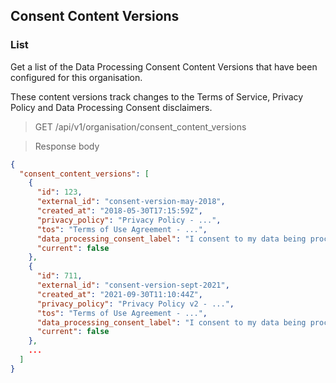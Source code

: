 ## Consent Content Versions

### List
Get a list of the Data Processing Consent Content Versions that have been configured for this organisation.

These content versions track changes to the Terms of Service, Privacy Policy and Data Processing Consent disclaimers.

> GET /api/v1/organisation/consent_content_versions

> Response body

```json
{
  "consent_content_versions": [
    {
      "id": 123,
      "external_id": "consent-version-may-2018",
      "created_at": "2018-05-30T17:15:59Z",
      "privacy_policy": "Privacy Policy - ...",
      "tos": "Terms of Use Agreement - ...",
      "data_processing_consent_label": "I consent to my data being processed as described in the <a href=\"/tos\" target=\"_blank\">Terms of Service</a> and the <a href=\"/privacy_policy\" target=\"_blank\">Privacy Policy.</a>",
      "current": false
    },
    {
      "id": 711,
      "external_id": "consent-version-sept-2021",
      "created_at": "2021-09-30T11:10:44Z",
      "privacy_policy": "Privacy Policy v2 - ...",
      "tos": "Terms of Use Agreement - ...",
      "data_processing_consent_label": "I consent to my data being processed as described in the <a href=\"/tos\" target=\"_blank\">Terms of Service</a> and the <a href=\"/privacy_policy\" target=\"_blank\">Privacy Policy.</a>",
      "current": false
    },
    ...
  ]
}
```